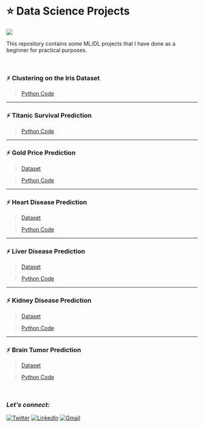 # :star: Data Science Projects
![](https://img.shields.io/badge/Tools-Python%20|%20Pandas%20|%20Numpy%20|%20Matplotlib%20|%20Seaborn%20|%20Sklearn|%20Yellowbrick%20-990088?style=for-the-badge)

This repository contains some ML/DL projects that I have done as a beginner for practical purposes. 	  

<br>

### :zap: Clustering on the Iris Dataset
> [Python Code](https://github.com/Rohit-Rannavre/Data-Science-2022/blob/main/Beginner%20Data%20Science%20Projects/kmeans_on_iris.ipynb)

***

### :zap: Titanic Survival Prediction
> [Python Code](https://github.com/Rohit-Rannavre/Data-Science-2022/blob/main/Beginner%20Data%20Science%20Projects/titanic_survival_prediction_with_lightgbm.ipynb)

***

### :zap: Gold Price Prediction
> [Dataset](https://github.com/Rohit-Rannavre/Data-Science-2022/blob/main/Beginner%20Data%20Science%20Projects/gold_price_data.csv)

> [Python Code](https://github.com/Rohit-Rannavre/Data-Science-2022/blob/main/Beginner%20Data%20Science%20Projects/gold_price_prediction.ipynb)

***

### :zap: Heart Disease Prediction
> [Dataset](https://github.com/Rohit-Rannavre/Data-Science-2022/blob/main/Beginner%20Data%20Science%20Projects/heart_disease_data.csv)

> [Python Code](https://github.com/Rohit-Rannavre/Data-Science-2022/blob/main/Beginner%20Data%20Science%20Projects/heart_disease_prediction.ipynb)

***

### :zap: Liver Disease Prediction
> [Dataset](https://github.com/Rohit-Rannavre/Data-Science-2022/blob/main/Beginner%20Data%20Science%20Projects/liver_disease_dataset.csv)

> [Python Code](https://github.com/Rohit-Rannavre/Data-Science-2022/blob/main/Beginner%20Data%20Science%20Projects/liver_disease_prediction.ipynb)

***

### :zap: Kidney Disease Prediction
> [Dataset](https://github.com/Rohit-Rannavre/Data-Science-2022/blob/main/Beginner%20Data%20Science%20Projects/kidney_dataset.csv)

> [Python Code](https://github.com/Rohit-Rannavre/Data-Science-2022/blob/main/Beginner%20Data%20Science%20Projects/kidney_disease_prediction.ipynb)

***

### :zap: Brain Tumor Prediction
> [Dataset](https://github.com/Rohit-Rannavre/Data-Science-2022/blob/main/Beginner%20Data%20Science%20Projects/brain_tumor_dataset.csv)

> [Python Code](https://github.com/Rohit-Rannavre/Data-Science-2022/blob/main/Beginner%20Data%20Science%20Projects/brain_tumor_prediction.ipynb)

<br>

### ***Let's connect:*** 
[![Twitter](https://img.shields.io/badge/Twitter-%231DA1F2.svg?style=for-the-badge&logo=Twitter&logoColor=white)](https://twitter.com/Phylorohitics) 
[![LinkedIn](https://img.shields.io/badge/linkedin-%230077B5.svg?style=for-the-badge&logo=linkedin&logoColor=white)](https://www.linkedin.com/in/rohit-rannavre) 
[![Gmail](https://img.shields.io/badge/Gmail-D14836?style=for-the-badge&logo=gmail&logoColor=white)](mailto:rohit.rannavre@gmail.com)
